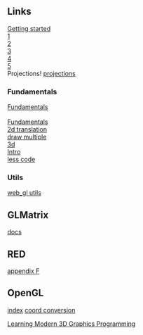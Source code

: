## Links
[Getting started](https://developer.mozilla.org/en-US/docs/Web/API/WebGL_API/Tutorial/Getting_started_with_WebGL)       <br> 
[1](https://developer.mozilla.org/en-US/docs/Web/API/WebGL_API/Tutorial/Adding_2D_content_to_a_WebGL_context) <br>
[2](https://developer.mozilla.org/en-US/docs/Web/API/WebGL_API/Tutorial/Using_shaders_to_apply_color_in_WebGL) <br>
[3](https://developer.mozilla.org/en-US/docs/Web/API/WebGL_API/Tutorial/Animating_objects_with_WebGL) <br>
[4](https://developer.mozilla.org/en-US/docs/Web/API/WebGL_API/Tutorial/Using_textures_in_WebGL) <br>
[5](https://developer.mozilla.org/en-US/docs/Web/API/WebGL_API/Tutorial/Lighting_in_WebGL) <br>
 Projections! [projections](https://developer.mozilla.org/en-US/docs/Web/API/WebGL_API/WebGL_model_view_projection) <br>


### Fundamentals

[Fundamentals](https://webglfundamentals.org/)<br>                                           
[Fundamentals](https://webglfundamentals.org/webgl/lessons/webgl-fundamentals.html) <br>
[2d translation](https://webglfundamentals.org/webgl/lessons/webgl-2d-translation.html) <br>
[draw multiple](https://webglfundamentals.org/webgl/lessons/webgl-drawing-multiple-things.html) <br>
[3d](https://webglfundamentals.org/webgl/lessons/webgl-3d-orthographic.html) <br>
[Intro](https://duriansoftware.com/joe/an-intro-to-modern-opengl.-table-of-contents) <br>
[less code](https://webglfundamentals.org/webgl/lessons/webgl-less-code-more-fun.html) <br>


### Utils
[web_gl utils](https://webglfundamentals.org/webgl/resources/webgl-utils.js)

## GLMatrix
[docs](https://glmatrix.net/docs/)

## RED
[appendix F](http://glprogramming.com/red/appendixf.html)

## OpenGL
[index](https://learnopengl.com/)
[coord conversion](https://learnopengl.com/Getting-started/Coordinate-Systems)

[Learning Modern 3D Graphics Programming](https://nicolbolas.github.io/oldtut/index.html)